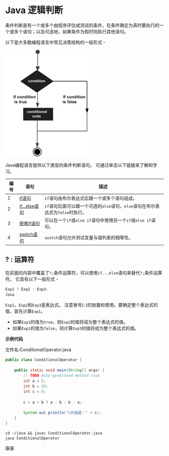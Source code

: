 # Java 逻辑判断

条件判断是有一个或多个由程序评估或测试的条件，在条件确定为真时要执行的一个或多个语句；以及可选地，如果条件为假时则执行其他语句。

以下是大多数编程语言中常见决策结构的一般形式 - 

![Java条件判断](./images/if.jpg)

Java编程语言提供以下类型的条件判断语句。 可通过单击以下链接来了解和学习。

| 编号 | 语句                          | 描述                                                         |
| ---- | ----------------------------- | ------------------------------------------------------------ |
| 1    | [if语句](./if.html)           | `if`语句由布尔表达式后跟一个或多个语句组成。                 |
| 2    | [if…else语句](./if-else.html) | `if`语句后面可以跟一个可选的`else`语句，`else`语句在布尔表达式为`false`时执行。 |
| 3    | [嵌套if语句](./f-nested.html) | 可以在一个`if`或`else if`语句中使用另一个`if`或`else if`语句。 |
| 4    | [switch语句](./switch.html)   | `switch`语句允许测试变量与值列表的相等性。                   |

## ? : 运算符

在前面的内容中覆盖了`?;`条件运算符，可以使用`if...else`语句来替代`?;`条件运算符。 它具有以下一般形式 - 

```java
Exp1 ? Exp2 : Exp3;
Java
```

`Exp1`，`Exp2`和`Exp3`是表达式。 注意冒号(`:`)的放置和使用。要确定整个表达式的值，首先计算`Exp1`。

- 如果`Exp1`的值为`true`，则`Exp2`的值将成为整个表达式的值。
- 如果`Exp1`的值为`false`，则计算`Exp3`的值将成为整个表达式的值。

**示例代码**

文件名:ConditionalOperator.java

```java
public class ConditionalOperator {

    public static void main(String[] args) {
        // TODO Auto-generated method stub
        int a = 5;
        int b = 20;
        int c = 0;

        c = a > b ? a - b : b - a;

        System.out.println("C的值是：" + c);
    }
}
```

```shell
cd ~/java && javac ConditionalOperator.java
java ConditionalOperator
```

康康